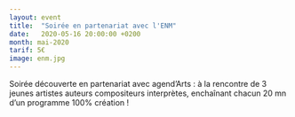 ```yaml
---
layout: event
title:  "Soirée en partenariat avec l'ENM"
date:   2020-05-16 20:00:00 +0200
month: mai-2020
tarif: 5€
image: enm.jpg
---
```


Soirée découverte en partenariat avec agend’Arts : à la rencontre de 3 jeunes artistes auteurs compositeurs interprètes, enchaînant chacun 20 mn d’un programme 100% création !